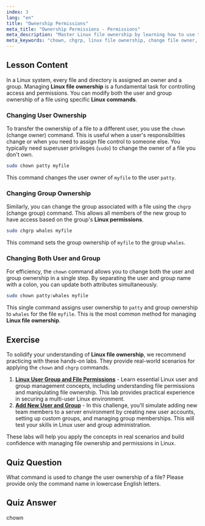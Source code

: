 ```yaml
---
index: 3
lang: "en"
title: "Ownership Permissions"
meta_title: "Ownership Permissions - Permissions"
meta_description: "Master Linux file ownership by learning how to use the chown and chgrp Linux commands. This Linux tutorial explains how to change user and group ownership for files, a key skill for managing Linux permissions."
meta_keywords: "chown, chgrp, linux file ownership, change file owner, change file group, linux permissions, linux commands, linux tutorial, linux guide, user ownership, group ownership"
---
```


## Lesson Content

In a Linux system, every file and directory is assigned an owner and a group. Managing **Linux file ownership** is a fundamental task for controlling access and permissions. You can modify both the user and group ownership of a file using specific **Linux commands**.

### Changing User Ownership

To transfer the ownership of a file to a different user, you use the `chown` (change owner) command. This is useful when a user's responsibilities change or when you need to assign file control to someone else. You typically need superuser privileges (`sudo`) to change the owner of a file you don't own.

```bash
sudo chown patty myfile
```

This command changes the user owner of `myfile` to the user `patty`.

### Changing Group Ownership

Similarly, you can change the group associated with a file using the `chgrp` (change group) command. This allows all members of the new group to have access based on the group's **Linux permissions**.

```bash
sudo chgrp whales myfile
```

This command sets the group ownership of `myfile` to the group `whales`.

### Changing Both User and Group

For efficiency, the `chown` command allows you to change both the user and group ownership in a single step. By separating the user and group name with a colon, you can update both attributes simultaneously.

```bash
sudo chown patty:whales myfile
```

This single command assigns user ownership to `patty` and group ownership to `whales` for the file `myfile`. This is the most common method for managing **Linux file ownership**.

## Exercise

To solidify your understanding of **Linux file ownership**, we recommend practicing with these hands-on labs. They provide real-world scenarios for applying the `chown` and `chgrp` commands.

1. **[Linux User Group and File Permissions](https://labex.io/labs/linux-linux-user-group-and-file-permissions-18002)** - Learn essential Linux user and group management concepts, including understanding file permissions and manipulating file ownership. This lab provides practical experience in securing a multi-user Linux environment.
2. **[Add New User and Group](https://labex.io/labs/linux-add-new-user-and-group-17987)** - In this challenge, you'll simulate adding new team members to a server environment by creating new user accounts, setting up custom groups, and managing group memberships. This will test your skills in Linux user and group administration.

These labs will help you apply the concepts in real scenarios and build confidence with managing file ownership and permissions in Linux.

## Quiz Question

What command is used to change the user ownership of a file? Please provide only the command name in lowercase English letters.

## Quiz Answer

chown
